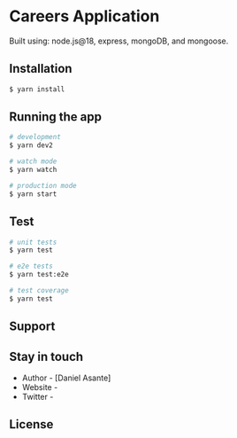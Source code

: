# Careers Application

Built using: node.js@18, express, mongoDB, and mongoose.

## Installation

```bash
$ yarn install
```

## Running the app

```bash
# development
$ yarn dev2

# watch mode
$ yarn watch

# production mode
$ yarn start
```
<!-- TODO -->
## Test

```bash
# unit tests
$ yarn test

# e2e tests
$ yarn test:e2e

# test coverage
$ yarn test
```
## Support

## Stay in touch

- Author - [Daniel Asante]
- Website - []()
- Twitter - []()

## License

